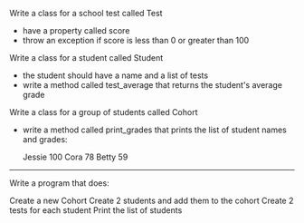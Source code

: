 Write a class for a school test called Test

 * have a property called score
 * throw an exception if score is less than 0 or greater than 100

Write a class for a student called Student

 * the student should have a name and a list of tests
 * write a method called test_average that returns the student's average grade

Write a class for a group of students called Cohort

 * write a method called print_grades that prints the list of student names and grades:

   Jessie 100
   Cora 78
   Betty 59

----

Write a program that does:

Create a new Cohort
Create 2 students and add them to the cohort
Create 2 tests for each student
Print the list of students
